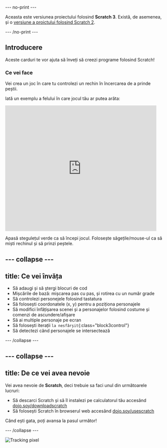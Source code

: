 --- no-print ---

Aceasta este versiunea proiectului folosind **Scratch 3**. Există, de asemenea, și o [versiune a proictului folosind Scratch 2](https://projects.raspberrypi.org/en/projects/cd-beginner-scratch-sushi-scratch2).

--- /no-print ---

## Introducere

Aceste carduri te vor ajuta să înveți să creezi programe folosind Scratch! 

### Ce vei face

Vei crea un joc în care tu controlezi un rechin în încercarea de a prinde peștii.

Iată un exemplu a felului în care jocul tău ar putea arăta:

<div class="scratch-preview">
  <iframe allowtransparency="true" width="485" height="402" src="https://scratch.mit.edu/projects/embed/205355052/?autostart=false" frameborder="0"></iframe>
</div>

Apasă stegulețul verde ca să începi jocul. Folosește săgețile/mouse-ul ca să miști rechinul și să prinzi peștele.

--- collapse ---
---
title: Ce vei învăța
---

* Să adaugi și să ștergi blocuri de cod
* Mișcările de bază: mișcarea pas cu pas, și rotirea cu un număr grade
* Să controlezi personejele folosind tastatura
* Să folosești coordonatele (x, y) pentru a poziționa personajele
* Să modifici înfățișarea scenei și a personajelor folosind costume și comenzi de ascundere/afișare
* Să ai multiple personaje pe ecran
* Să folosești iterații `la nesfârșit`{:class="block3control"}
* Să detectezi când personajele se intersectează

--- /collapse ---

--- collapse ---
---
title: De ce vei avea nevoie
---

Vei avea nevoie de **Scratch**, deci trebuie sa faci unul din următoarele lucruri:

+ Să descarci Scratch și să îl instalezi pe calculatorul tău accesând [dojo.soy/downloadscratch](http://dojo.soy/downloadscratch)
+ Să folosești Scratch în browserul web accesând [dojo.soy/usescratch](http://dojo.soy/usescratch)

Când ești gata, poți avansa la pasul următor!

--- /collapse ---

![Tracking pixel](http://code.org/api/hour/begin_coderdojo_sushi.png)
